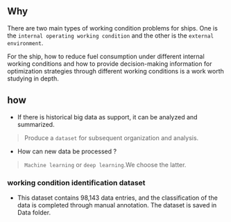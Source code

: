## Why 

There are two main types of working condition problems for ships. One is the `internal operating working condition` and the other is the `external environment`. 


For the ship, how to reduce fuel consumption under different internal working conditions and how to provide decision-making information for optimization strategies through different working conditions is a work worth studying in depth.


## how 


- If there is historical big data as support, it can be analyzed and summarized.


> Produce a `dataset` for subsequent organization and analysis.

- How can new data be processed ?   
> `Machine learning` or `deep learning`.We choose the latter.


### working condition identification dataset 
- This dataset contains 98,143 data entries, and the classification of the data is completed through manual annotation. The dataset is saved in Data folder.

